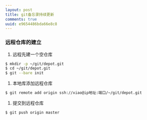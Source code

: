 ```yaml
---
layout: post
title: git备忘录持续更新
comments: true
uuid: e9654486bda66e8c8
---
```



### 远程仓库的建立

1. 远程先建一个空仓库

```bash
$ mkdir -p ~/git/depot.git
$ cd ~/git/depot.git
$ git --bare init
```

1. 本地库添加远程仓库

```bash
$ git remote add origin ssh://xiao@ip地址:端口/~/git/depot.git
```

1. 提交到远程仓库

```bash
$ git push origin master
```
